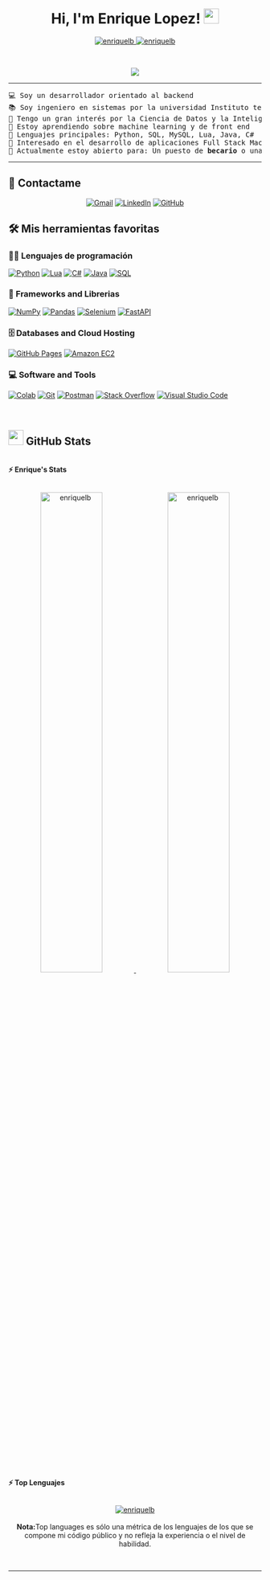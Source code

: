 <h1 align="center">
Hi, I'm Enrique Lopez!
	<a href="https://github.com/EnriqueuLB" target="_self">
		<img src="https://media.giphy.com/media/hvRJCLFzcasrR4ia7z/giphy.gif" width="30">
	</a>
</h1>
<p align="center">
	<a href="https://github.com/EnriqueLB">
		<img src="https://komarev.com/ghpvc/?username=enriquelb&label=Profile%20views&color=0e75b6&style=flat" alt="enriquelb" />
	</a>
	<a href="https://github.com/Bouaskaoun">
		<img src="https://img.shields.io/github/followers/enriquelb?label=Followers" alt="enriquelb" />
	</a>
</p>
<br/>
<p align="center">
	<a href="https://github.com/EnriqueLB">
		<img src="https://readme-typing-svg.herokuapp.com?lines=Computer+Science+Student;Full+Stack+Web+Developer;Freelancer;DS%20|%20AI%20|%20ML%20Enthusiastic;Always%20learning%20new%20things&center=true&width=380&height=45">
	</a>
</p>

<hr>

<pre>
💻 Soy un desarrollador orientado al backend
📚 Soy ingeniero en sistemas por la universidad Instituto tecnológico de Mazatlán
📝 Tengo un gran interés por la Ciencia de Datos y la Inteligencia Artificial
🌱 Estoy aprendiendo sobre machine learning y de front end
🌟 Lenguajes principales: Python, SQL, MySQL, Lua, Java, C#
🚩 Interesado en el desarrollo de aplicaciones Full Stack Machine Learning
🤔 Actualmente estoy abierto para: Un puesto de <b>becario</b> o una <b>nueva oportunidad de trabajo</b>, este es <a href="https://drive.google.com/file/d/1OL-pYjC8jb3u3bbqLswQooZkah4ExeZf/view?usp=sharing" target="_blank">Mi CURRICULUM</a>
</pre>
<hr>

## 🤝 Contactame
<p align="center">
	<a href="mailto:enriqueebal.15@gmail.com"><img img src="https://img.shields.io/badge/gmail-%23EA4335.svg?style=plastic&logo=gmail&logoColor=white" alt="Gmail"/></a>
	<a href="https://www.linkedin.com/in/#####/"><img src="https://img.shields.io/badge/linkedin-%230A66C2.svg?style=plastic&logo=linkedin&logoColor=white" alt="LinkedIn"/></a>
	<a href="https://github.com/EnriqueLB"><img src="https://img.shields.io/badge/github-%23181717.svg?style=plastic&logo=github&logoColor=white" alt="GitHub"/></a>
</p>

## 🛠️ Mis herramientas favoritas

### 👨‍💻 Lenguajes de programación

<p>
    <a href="https://github.com/EnriqueLB"><img alt="Python" src="https://img.shields.io/badge/Python%20-%2314354C.svg?logo=python&logoColor=white"></a>
    <a href="https://github.com/EnriqueLB"><img alt="Lua" src="https://img.shields.io/badge/Lua%20-%2314354C.svg?logo=lua&logoColor=white"></a>
    <a href="https://github.com/EnriqueLB"><img alt="C#" src="https://img.shields.io/badge/C Sharp%20-%2314354C.svg?logo=Csharp&logoColor=white"></a>
    <a href="https://github.com/EnriqueLB"><img alt="Java" src="https://img.shields.io/badge/Java%20-%2314354C.svg?logo=java&logoColor=white"></a>
    <a href="https://github.com/EnriqueLB"><img alt="SQL" src="https://img.shields.io/badge/SQL%20-%2314354C.svg?logo=microsoftsqlserver&logoColor=white"></a>
  
### 🧰 Frameworks and Librerias

<p>
    <a href="https://github.com/EnriqueLB"><img alt="NumPy" src="https://img.shields.io/badge/Numpy%20-%23013243.svg?logo=numpy&logoColor=white"></a>
    <a href="https://github.com/EnriqueLB"><img alt="Pandas" src="https://img.shields.io/badge/Pandas%20-%23150458.svg?logo=pandas&logoColor=white"></a>
    <a href="https://github.com/EnriqueLB"><img alt="Selenium" src="https://img.shields.io/badge/Selenium%20-%23150458.svg?logo=selenium&logoColor=white"></a>
    <a href="https://github.com/EnriqueLB"><img alt="FastAPI" src="https://img.shields.io/badge/FastAPI%20-%23150458.svg?logo=fastapi&logoColor=white"></a>
</p>

### 🗄️ Databases and Cloud Hosting

<p>
    <a href="https://github.com/EnriqueLB"><img alt="GitHub Pages" src="https://img.shields.io/badge/GitHub%20Pages-%23327FC7.svg?logo=github&logoColor=white"></a>
    <a href="https://github.com/EnriqueLB"><img alt="Amazon EC2" src ="https://img.shields.io/badge/Amazon-%23FF6F00.svg?logo=amazonec2&logoColor=white"></a>
</p>

### 💻 Software and Tools

<p>
    <a href="https://github.com/EnriqueLB"><img alt="Colab" src="https://img.shields.io/badge/Colab-00b56a.svg?logo=google-colab&logoColor=white"></a>
    <a href="https://github.com/EnriqueLB"><img alt="Git" src="https://img.shields.io/badge/Git%20-%23F05033.svg?logo=git&logoColor=white"></a>
    <a href="https://github.com/EnriqueLB"><img alt="Postman" src="https://img.shields.io/badge/Postman-FF6C37?logo=postman&logoColor=white"></a>
    <a href="https://github.com/EnriqueLB"><img alt="Stack Overflow" src="https://img.shields.io/badge/-Stack%20Overflow-FE7A16?logo=stack-overflow&logoColor=white"></a>
    <a href="https://github.com/EnriqueLB"><img alt="Visual Studio Code" src="https://img.shields.io/badge/Visual%20Studio%20Code-0078d7.svg?logo=visual-studio-code&logoColor=white"></a>
</p>
</br>



## <a href="https://github.com/EnriqueLB"><img src="https://www.blumbergdigital.com/wp-content/uploads/2020/10/stats-graphic-statistics-business-512.png" width="30"></a> GitHub Stats

<br/>
<summary><b>⚡ Enrique's Stats</b></summary>
<br/>
<p align="center">
	<a href="https://github.com/EnriqueLB">
	<img width="49.5%" src="https://github-readme-stats.vercel.app/api?username=enriquelb&show_icons=true" alt="enriquelb">
	<img width="49.5%" src="https://github-readme-streak-stats.herokuapp.com/?user=enriquelb" alt="enriquelb">
	</a>
	<br/>
</p>
<br/>
<!--
<summary><b>⚡ Activity graph</b></summary>
<br/>
<p align="center">
	<a href="https://github.com/Bouaskaoun">
		<img src="https://activity-graph.herokuapp.com/graph?username=bouaskaoun&bg_color=ffffff&color=000000&line=000000&point=000000&area=true&hide_border=true" alt="bouaskaoun">
	</a>
</p>
<br/>
-->
<summary><b>⚡ Top Lenguajes</b></summary>
<br/>

<p align="center">
	<a href="https://github.com/EnriqueLB">
	<img src="https://github-readme-stats.vercel.app/api/top-langs/?username=enriquelb&langs_count=8&layout=compact" alt="enriquelb">
	</a>
	<br/>
<br/>
<b>Nota:</b>Top languages es sólo una métrica de los lenguajes de los que se compone mi código público y no refleja la experiencia o el nivel de habilidad.
</p>
<br/>

------
